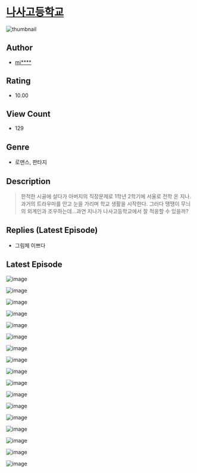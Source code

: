 # [나사고등학교](https://comic.naver.com/challenge/list?titleId=811439)
![thumbnail](https://image-comic.pstatic.net/user_contents_data/challenge_comic/2023/05/25/360758/upload_4063198187973784376_480x623.jpeg)

## Author
- [mi****](https://comic.naver.com/artistTitle?id=360758)

## Rating
- 10.00

## View Count
- 129

## Genre
- 로맨스, 판타지

## Description
> 한적한 시골에 살다가 아버지의 직장문제로 1학년 2학기에 서울로 전학 온 지나. 과거의 트라우마를 안고 눈을 가리며 학교 생활을 시작한다. 그러다 땡땡이 무늬의 외계인과 조우하는데...과연 지나가 나사고등학교에서 잘 적응할 수 있을까?

## Replies (Latest Episode)
- 그림체 이쁘다

## Latest Episode
![image](https://image-comic.pstatic.net/user_contents_data/challenge_comic/2023/05/25/360758/upload_3689073950544966192.jpeg)

![image](https://image-comic.pstatic.net/user_contents_data/challenge_comic/2023/05/25/360758/upload_3559590169066681188.jpeg)

![image](https://image-comic.pstatic.net/user_contents_data/challenge_comic/2023/05/25/360758/upload_3545519491957995318.jpeg)

![image](https://image-comic.pstatic.net/user_contents_data/challenge_comic/2023/05/25/360758/upload_3544442193045513827.jpeg)

![image](https://image-comic.pstatic.net/user_contents_data/challenge_comic/2023/05/25/360758/upload_7306590333228430948.jpeg)

![image](https://image-comic.pstatic.net/user_contents_data/challenge_comic/2023/05/25/360758/upload_4135257963791475767.jpeg)

![image](https://image-comic.pstatic.net/user_contents_data/challenge_comic/2023/05/25/360758/upload_3761177736083813219.jpeg)

![image](https://image-comic.pstatic.net/user_contents_data/challenge_comic/2023/05/25/360758/upload_7221348521884531044.jpeg)

![image](https://image-comic.pstatic.net/user_contents_data/challenge_comic/2023/05/25/360758/upload_3631365172211627829.jpeg)

![image](https://image-comic.pstatic.net/user_contents_data/challenge_comic/2023/05/25/360758/upload_7003994834136544305.jpeg)

![image](https://image-comic.pstatic.net/user_contents_data/challenge_comic/2023/05/25/360758/upload_3905291803290776371.jpeg)

![image](https://image-comic.pstatic.net/user_contents_data/challenge_comic/2023/05/25/360758/upload_3977861971593945445.jpeg)

![image](https://image-comic.pstatic.net/user_contents_data/challenge_comic/2023/05/25/360758/upload_3991650946884383793.jpeg)

![image](https://image-comic.pstatic.net/user_contents_data/challenge_comic/2023/05/25/360758/upload_3978701788829344099.jpeg)

![image](https://image-comic.pstatic.net/user_contents_data/challenge_comic/2023/05/25/360758/upload_7377232886651631152.jpeg)

![image](https://image-comic.pstatic.net/user_contents_data/challenge_comic/2023/05/25/360758/upload_3472892358645133925.jpeg)

![image](https://image-comic.pstatic.net/user_contents_data/challenge_comic/2023/05/25/360758/upload_3618752678590702904.jpeg)

